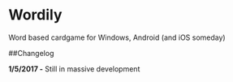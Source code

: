 # Wordily
Word based cardgame for Windows, Android (and iOS someday)


##Changelog

**1/5/2017 -** Still in massive development


